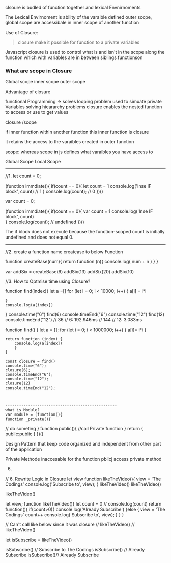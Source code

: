clsoure is budled of function together and lexical Envnirnoments

The Lexical Envirnoment is ability of the varaible
 defined outer scope, global scope are accessibale in inner scope of another function

Use of Closure:

> closure make it possible for function to a private variables

Javascript closure is used to control what is and isn't in the scope
along the function which with variables are in between siblings functionson

### What are scope in Closure

Global scope
inner scope
outer scope


Advantage of closure

functional Programming -> solves looping problem
used to simuate private Variables
solving hieararchy problems
closure enables the nested function to access or use to get values


closure /scope

if inner function within another function this inner function is closure

it retains the access to the varaibles created in outer function

scope: whereas scope in js defines what varaibles you have access to 

Global Scope
Local Scope

-------------------------------------------------

//1.
 let count = 0;

(function immdiate(){
    if(count == 0){
        let count = 1
        console.log('Inse IF block', count)  // 1
    }
    console.log(count); // 0
})()

 var count = 0;

(function immdiate(){
    if(count == 0){
        var count = 1
        console.log('Inse IF block', count)  
    }
    console.log(count); // undefined
})()

The if block does not execute because the function-scoped count is initially undefined and does not equal 0.



-----------------------------
//2. create a function name createase to below Function


function createBase(num){
    return function (n){
        console.log( num + n )
    }
}

var addSix = createBase(6)
addSix(13)
addSix(20)
addSix(10)


//3. How to Optmise time using Closure?

function find(index){
    let a =[]
    for (let i = 0; i < 10000; i++) {
        a[i] = i*i
        
    }
    console.log(a[index])
}
console.time("6")
find(6)
console.timeEnd("6")
console.time("12")
find(12)
console.timeEnd("12")
// 36
// 6: 192.946ms
// 144
// 12: 3.083ms



function find() {
    let a = [];
    for (let i = 0; i < 1000000; i++) {
     a[i]= i*i
    }
    
    return function (index) {
        console.log(a[index])
        }
    }
    
    const closure = find()
    console.time("6"); 
    closure(6); 
    console.timeEnd("6");
    console.time("12");
    closure(12) 
    console.timeEnd("12");



    -------------------------------------------------
    what is Module?
    var module = (function(){
    function _private(){
 // do someting
    }
    function public(){
        //call Private function
    }
    return {
        public:public
    }
})()

Design Pattern that keep code organized and independent from other part of the application

Private Methode inaccesable for the function
pblicj access private method



6.

// 6. Rewrite Logic in Closure
let view
function likeTheVideo(){
    view = 'The Codings'
    console.log('Subscribe to', view);
}
likeTheVideo()
likeTheVideo()

likeTheVideo()

let view;
function likeTheVideo(){
    let count = 0
    // console.log(count)
    return function(){
     if(count>0){
    console.log('Already Subscribe')
     }else {
         view = 'The Codings'
         count++
         console.log('Subscribe to', view);
     }
    }
}

// Can't call like below since it was closure
// likeTheVideo()
// likeTheVideo()


let isSubscribe = likeTheVideo()

isSubscribe() // Subscribe to The Codings
isSubscribe() // Already Subscribe
isSubscribe()// Already Subscribe


